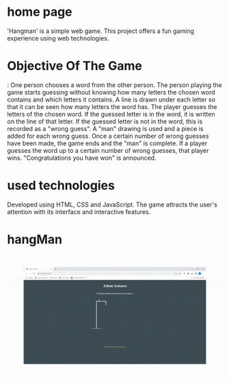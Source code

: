 <h1>home page</h1>
'Hangman' is a simple web game. This project offers a fun gaming experience using web technologies.

<h1>Objective Of The Game</h1>: 
One person chooses a word from the other person. The person playing the game starts guessing without knowing how many letters the chosen word contains and which letters it contains. A line is drawn under each letter so that it can be seen how many letters the word has. The player guesses the letters of the chosen word. If the guessed letter is in the word, it is written on the line of that letter. If the guessed letter is not in the word, this is recorded as a "wrong guess". A "man" drawing is used and a piece is added for each wrong guess. Once a certain number of wrong guesses have been made, the game ends and the "man" is complete. If a player guesses the word up to a certain number of wrong guesses, that player wins. "Congratulations you have won" is announced.
   
<h1>used technologies</h1>
Developed using HTML, CSS and JavaScript. The game attracts the user's attention with its interface and interactive features. 

# hangMan
<img src="./gif/hangMan.gif"/>

